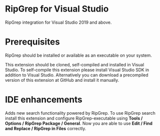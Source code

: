 # RipGrep for Visual Studio
RipGrep integration for Visual Studio 2019 and above.
# Prerequisites
RipGrep should be installed or available as an executable on your system.

This extension should be cloned, self-compiled and installed in Visual Studio. To self-compile this extension please install Visual Studio SDK in addition to Visual Studio. Alternatively you can download a precompiled version of this extension at GitHub and install it manually.
# IDE enhancements
Adds new search functionality powered by RipGrep.
To use RipGrep search install this extension and configure RipGrep-executable using **Tools / Options / RipGrep Package / General**. 
Now you are able to use **Edit / Find and Replace / RipGrep in Files** correctly.
